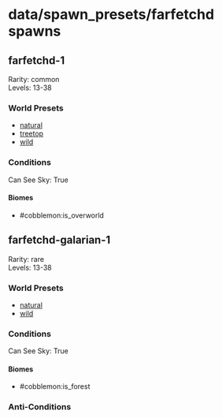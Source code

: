 # data/spawn_presets/farfetchd spawns  
  
## farfetchd-1  
Rarity: common  
Levels: 13-38  
  
### World Presets  
* [natural](/data/spawn_data/natural.md)  
* [treetop](/data/spawn_data/treetop.md)  
* [wild](/data/spawn_data/wild.md)  
  
### Conditions  
Can See Sky: True  
  
#### Biomes  
  * #cobblemon:is_overworld
  
  
## farfetchd-galarian-1  
Rarity: rare  
Levels: 13-38  
  
### World Presets  
* [natural](/data/spawn_data/natural.md)  
* [wild](/data/spawn_data/wild.md)  
  
### Conditions  
Can See Sky: True  
  
#### Biomes  
  * #cobblemon:is_forest
  
  
### Anti-Conditions  
